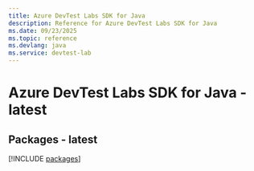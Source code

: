 ```yaml
---
title: Azure DevTest Labs SDK for Java
description: Reference for Azure DevTest Labs SDK for Java
ms.date: 09/23/2025
ms.topic: reference
ms.devlang: java
ms.service: devtest-lab
---
```

# Azure DevTest Labs SDK for Java - latest
## Packages - latest
[!INCLUDE [packages](devtest-labs-index.md)]